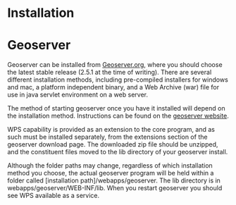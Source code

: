 # Installation

# Geoserver

Geoserver can be installed from [Geoserver.org](http://geoserver.org), where you should choose the latest stable release (2.5.1 at the time of writing). There are several different installation methods, including pre-compiled installers for windows and mac, a platform independent binary, and a Web Archive (war) file for use in java servlet environment on a web server.

The method of starting geoserver once you have it installed will depend on the installation method. Instructions can be found on the [geoserver website](http://docs.geoserver.org/stable/en/user/installation/index.html).

WPS capability is provided as an extension to the core program, and as such must be installed separately, from the extensions section of the geoserver download page. The downloaded zip file should be unzipped, and the constituent files moved to the lib directory of your geoserver install.

Although the folder paths may change, regardless of which installation method you choose, the actual geoserver program will be held within a folder called [installation path]/webapps/geoserver. The lib directory is in webapps/geoserver/WEB-INF/lib. When you restart geoserver you should see WPS available as a service.


